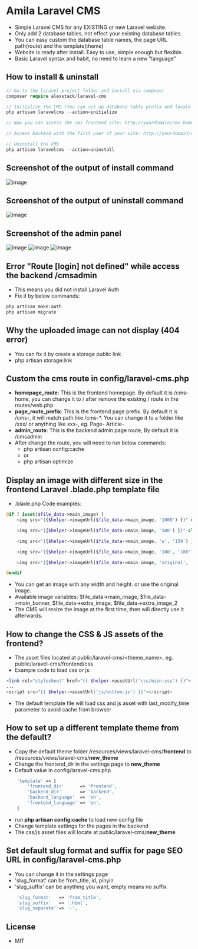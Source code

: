 # Amila Laravel CMS

-   Simple Laravel CMS for any EXISTING or new Laravel website.
-   Only add 2 database tables, not effect your existing database tables.
-   You can easy custom the database table names, the page URL path(route) and the template(theme)
-   Website is ready after install. Easy to use, simple enough but flexible.
-   Basic Laravel syntax and habit, no need to learn a new "language"

## How to install & uninstall

```php
// Go to the laravel project folder and install via composer
composer require alexstack/laravel-cms

// Initialize the CMS (You can set up database table prefix and locale here)
php artisan laravelcms --action=initialize

// Now you can access the cms frontend site: http://yourdomain/cms-home

// Access backend with the first user of your site: http://yourdomain/cmsadmin

// Uninstall the CMS
php artisan laravelcms --action=uninstall

```

## Screenshot of the output of install command

![image](docs/images/min/artisan-install-command-min.png)

## Screenshot of the output of uninstall command

![image](docs/images/min/artisan-uninstall-command-min.png)

## Screenshot of the admin panel

![image](docs/images/min/all-pages-min.png)
![image](docs/images/min/settings-template-min.png)
![image](docs/images/min/create-new-page-min.png)

## Error "Route [login] not defined" while access the backend /cmsadmin

-   This means you did not install Laravel Auth
-   Fix it by below commands:

```php
php artisan make:auth
php artisan migrate
```

## Why the uploaded image can not display (404 error)

-   You can fix it by create a storage public link
-   php artisan storage:link

## Custom the cms route in config/laravel-cms.php

-   **homepage_route**: This is the frontend homepage. By default it is /cms-home, you can change it to / after remove the existing / route in the routes/web.php
-   **page_route_prefix**: This is the frontend page prefix. By default it is /cms-, it will match path like /cms-\*. You can change it to a folder like /xxx/ or anything like xxx-, eg. Page- Article-
-   **admin_route**: This is the backend admin page route, By default it is /cmsadmin
-   After change the route, you will need to run below commands:
    -   php artisan config:cache
    -   or
    -   php artisan optimize

## Display an image with different size in the frontend Laravel .blade.php template file

-   .blade.php Code examples:

```php
@if ( isset($file_data->main_image) )
    <img src="{{$helper->imageUrl($file_data->main_image, '1000') }}" class="img-fluid" />

    <img src="{{$helper->imageUrl($file_data->main_image, '500') }}" class="img-fluid" />

    <img src="{{$helper->imageUrl($file_data->main_image, 'w', '150') }}" class="img-fluid" />

    <img src="{{$helper->imageUrl($file_data->main_image, '100', '100') }}" class="img-fluid" />

    <img src="{{$helper->imageUrl($file_data->main_image, 'original', 'original') }}" class="img-fluid" />

@endif

```

-   You can get an image with any width and height. or use the original image.
-   Available image variables: $file_data->main_image, $file_data->main_banner, $file_data->extra_image, $file_data->extra_image_2
-   The CMS will resize the image at the first time, then will directly use it afterwards.

## How to change the CSS & JS assets of the frontend?

-   The asset files located at public/laravel-cms/<theme_name>, eg. public/laravel-cms/frontend/css
-   Example code to load css or js:

```php
<link rel="stylesheet" href="{{ $helper->assetUrl('css/main.css') }}">
...
<script src="{{ $helper->assetUrl('js/bottom.js') }}"></script>
```

-   The default template file will load css and js asset with last_modify_time parameter to avoid cache from browser

## How to set up a different template theme from the default?

-   Copy the default theme folder /resources/views/laravel-cms/**frontend** to /resources/views/laravel-cms/**new_theme**
-   Change the frontend_dir in the settings page to **new_theme**
-   Default value in config/laravel-cms.php

```php
    'template' => [
        'frontend_dir'      => 'frontend',
        'backend_dir'       => 'backend',
        'backend_language'  => 'en',
        'frontend_language' => 'en',
    ]
```

-   run **php artisan config:cache** to load new config file
-   Change template settings for the pages in the backend
-   The css/js asset files will locate at public/laravel-cms/**new_theme**

## Set default slug format and suffix for page SEO URL in config/laravel-cms.php

-   You can change it in the settings page
-   'slug_format' can be from_title, id, pinyin
-   'slug_suffix' can be anything you want, empty means no suffix

```php
    'slug_format'   => 'from_title',
    'slug_suffix'   => '.html',
    'slug_separate' => '-',
```

## License

-   MIT

```

```
